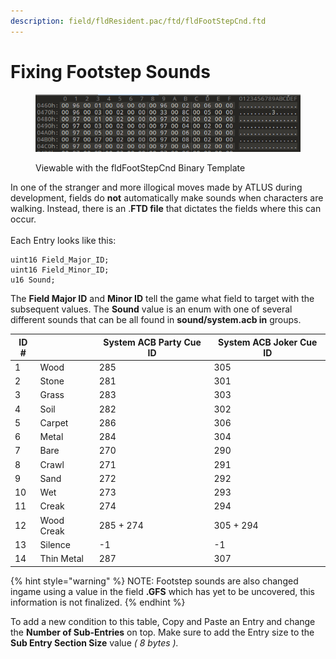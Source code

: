 ```yaml
---
description: field/fldResident.pac/ftd/fldFootStepCnd.ftd
---
```


# Fixing Footstep Sounds

<figure><img src="../../.gitbook/assets/image (2).png" alt=""><figcaption><p>Viewable with the fldFootStepCnd Binary Template</p></figcaption></figure>

In one of the stranger and more illogical moves made by ATLUS during development, fields do **not** automatically make sounds when characters are walking. Instead, there is an .**FTD file** that dictates the fields where this can occur.\
\
Each Entry looks like this:

```
uint16 Field_Major_ID;
uint16 Field_Minor_ID;
u16 Sound;
```

The **Field Major ID** and **Minor ID** tell the game what field to target with the subsequent values. The **Sound** value is an enum with one of several different sounds that can be all found in **sound/system.acb in** groups.

| ID # |            | System ACB Party Cue ID | System ACB Joker Cue ID |
| ---- | ---------- | ----------------------- | ----------------------- |
| 1    | Wood       | 285                     | 305                     |
| 2    | Stone      | 281                     | 301                     |
| 3    | Grass      | 283                     | 303                     |
| 4    | Soil       | 282                     | 302                     |
| 5    | Carpet     | 286                     | 306                     |
| 6    | Metal      | 284                     | 304                     |
| 7    | Bare       | 270                     | 290                     |
| 8    | Crawl      | 271                     | 291                     |
| 9    | Sand       | 272                     | 292                     |
| 10   | Wet        | 273                     | 293                     |
| 11   | Creak      | 274                     | 294                     |
| 12   | Wood Creak | 285 + 274               | 305 + 294               |
| 13   | Silence    | -1                      | -1                      |
| 14   | Thin Metal | 287                     | 307                     |

{% hint style="warning" %}
NOTE: Footstep sounds are also changed ingame using a value in the field **.GFS** which has yet to be uncovered, this information is not finalized.&#x20;
{% endhint %}

To add a new condition to this table, Copy and Paste an Entry and change the **Number of Sub-Entries** on top. Make sure to add the Entry size to the **Sub Entry Section Size** value _( 8 bytes )._&#x20;
